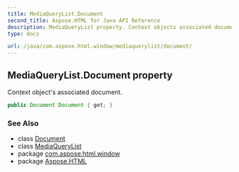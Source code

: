 ```yaml
---
title: MediaQueryList.Document
second_title: Aspose.HTML for Java API Reference
description: MediaQueryList property. Context objects associated document
type: docs

url: /java/com.aspose.html.window/mediaquerylist/document/
---
```

## MediaQueryList.Document property

Context object's associated document.

```java
public Document Document { get; }
```

### See Also

* class [Document](../../../com.aspose.html.dom/document/)
* class [MediaQueryList](../)
* package [com.aspose.html.window](../../../com.aspose.html.window/)
* package [Aspose.HTML](../../../)
